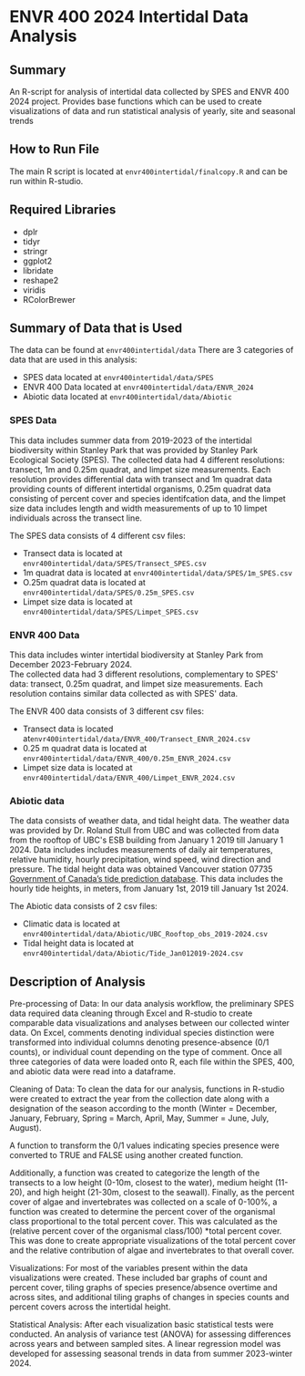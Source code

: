 # ENVR 400 2024 Intertidal Data Analysis 

## Summary
An R-script for analysis of intertidal data collected by SPES and ENVR 400 2024 project.
Provides base functions which can be used to create visualizations of data and run statistical analysis of yearly, site and seasonal trends

## How to Run File 
The main R script is located at 
`envr400intertidal/finalcopy.R` and can be run within R-studio. 

## Required Libraries 
- dplr
- tidyr
- stringr
- ggplot2
- libridate
- reshape2
- viridis
- RColorBrewer

## Summary of Data that is Used
The data can be found at `envr400intertidal/data`
There are 3 categories of data that are used in this analysis:
  - SPES data located at `envr400intertidal/data/SPES`
  - ENVR 400 Data located at `envr400intertidal/data/ENVR_2024`
  - Abiotic data located at `envr400intertidal/data/Abiotic`

### SPES Data 
This data includes summer data from 2019-2023 of the intertidal biodiversity within Stanley Park that was provided by Stanley Park Ecological Society (SPES). 
The collected data had 4 different resolutions: transect, 1m and 0.25m quadrat, and limpet size measurements. Each resolution provides differential data with transect and 1m quadrat data providing counts of different intertidal organisms, 0.25m quadrat data consisting of percent cover and species identifcation data, and the limpet size data includes length and width measurements of up to 10 limpet individuals across the transect line.

The SPES data consists of 4 different csv files:
  - Transect data is located at `envr400intertidal/data/SPES/Transect_SPES.csv`
  - 1m quadrat data is located at `envr400intertidal/data/SPES/1m_SPES.csv`
  - O.25m quadrat data is located at `envr400intertidal/data/SPES/0.25m_SPES.csv`
  - Limpet size data is located at `envr400intertidal/data/SPES/Limpet_SPES.csv`

### ENVR 400 Data
This data includes winter intertidal biodiversity at Stanley Park from December 2023-February 2024.  
The collected data had 3 different resolutions, complementary to SPES' data: transect, 0.25m quadrat, and limpet size measurements. Each resolution contains similar data collected as with SPES' data. 

The ENVR 400 data consists of 3 different csv files:
  - Transect data is located at`envr400intertidal/data/ENVR_400/Transect_ENVR_2024.csv`
  - 0.25 m quadrat data is located at `envr400intertidal/data/ENVR_400/0.25m_ENVR_2024.csv`
  - Limpet size data is located at `envr400intertidal/data/ENVR_400/Limpet_ENVR_2024.csv`

### Abiotic data
The data consists of weather data, and tidal height data. 
The weather data was provided by Dr. Roland Stull from UBC and was collected from data from the rooftop of UBC's ESB building from January 1 2019 till January 1 2024. Data includes includes measurements of daily air temperatures, relative humidity, hourly precipitation, wind speed, wind direction and pressure.
The tidal height data was obtained Vancouver station 07735 [Government of Canada’s tide prediction database](https://www.tides.gc.ca/en/stations/7735). This data includes the hourly tide heights, in meters, from January 1st, 2019 till January 1st 2024.

The Abiotic data consists of 2 csv files:
  - Climatic data is located at `envr400intertidal/data/Abiotic/UBC_Rooftop_obs_2019-2024.csv`
  - Tidal height data is located at `envr400intertidal/data/Abiotic/Tide_Jan012019-2024.csv`

## Description of Analysis
Pre-processing of Data: 
In our data analysis workflow, the preliminary SPES data required data cleaning through Excel and R-studio to create comparable data visualizations and analyses between our collected winter data. On Excel, comments denoting individual species distinction were transformed into individual columns denoting presence-absence (0/1 counts), or individual count depending on the type of comment. Once all three categories of data were loaded onto R, each file within the SPES, 400, and abiotic data were read into a dataframe.

Cleaning of Data: 
To clean the data for our analysis, functions in R-studio were created to extract the year from the collection date along with a designation of the season according to the month (Winter = December, January, February, Spring = March, April, May, Summer = June, July, August). 

A function to transform the 0/1 values indicating species presence were converted to TRUE and FALSE using another created function. 

Additionally, a function was created to categorize the length of the transects to a low height (0-10m, closest to the water), medium height (11-20), and high height (21-30m, closest to the seawall). Finally, as the percent cover of algae and invertebrates was collected on a scale of 0-100%, a function was created to determine the percent cover of the organismal class proportional to the total percent cover. This was calculated as the (relative percent cover of the organismal class/100) *total percent cover. This was done to create appropriate visualizations of the total percent cover and the relative contribution of algae and invertebrates to that overall cover.

Visualizations:
For most of the variables present within the data visualizations were created. These included bar graphs of count and percent cover, tiling graphs of species presence/absence overtime and across sites, and additional tiling graphs of changes in species counts and percent covers across the intertidal height.

Statistical Analysis:
After each visualization basic statistical tests were conducted. An analysis of variance test (ANOVA) for assessing differences across years and between sampled sites. A linear regression model was developed for assessing seasonal trends in data from summer 2023-winter 2024.



